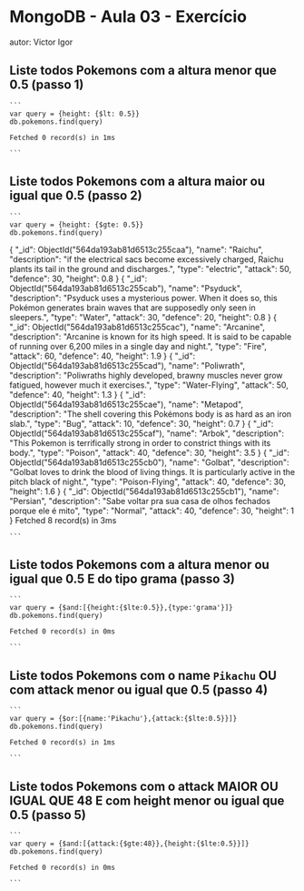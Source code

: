# MongoDB - Aula 03 - Exercício
autor: Victor Igor

## Liste todos Pokemons com a altura **menor que** 0.5 (passo 1)

	```
	var query = {height: {$lt: 0.5}}
	db.pokemons.find(query)

	Fetched 0 record(s) in 1ms

	```
## Liste todos Pokemons com a altura **maior ou igual que** 0.5  (passo 2)
	
	```
	var query = {height: {$gte: 0.5}}
	db.pokemons.find(query)

{
  "_id": ObjectId("564da193ab81d6513c255caa"),
  "name": "Raichu",
  "description": "if the electrical sacs become excessively charged, Raichu plants its tail in the ground and discharges.",
  "type": "electric",
  "attack": 50,
  "defence": 30,
  "height": 0.8
}
{
  "_id": ObjectId("564da193ab81d6513c255cab"),
  "name": "Psyduck",
  "description": "Psyduck uses a mysterious power. When it does so, this Pokémon generates brain waves that are supposedly only seen in sleepers.",
  "type": "Water",
  "attack": 30,
  "defence": 20,
  "height": 0.8
}
{
  "_id": ObjectId("564da193ab81d6513c255cac"),
  "name": "Arcanine",
  "description": "Arcanine is known for its high speed. It is said to be capable of running over 6,200 miles in a single day and night.",
  "type": "Fire",
  "attack": 60,
  "defence": 40,
  "height": 1.9
}
{
  "_id": ObjectId("564da193ab81d6513c255cad"),
  "name": "Poliwrath",
  "description": "Poliwraths highly developed, brawny muscles never grow fatigued, however much it exercises.",
  "type": "Water-Flying",
  "attack": 50,
  "defence": 40,
  "height": 1.3
}
{
  "_id": ObjectId("564da193ab81d6513c255cae"),
  "name": "Metapod",
  "description": "The shell covering this Pokémons body is as hard as an iron slab.",
  "type": "Bug",
  "attack": 10,
  "defence": 30,
  "height": 0.7
}
{
  "_id": ObjectId("564da193ab81d6513c255caf"),
  "name": "Arbok",
  "description": "This Pokemon is terrifically strong in order to constrict things with its body.",
  "type": "Poison",
  "attack": 40,
  "defence": 30,
  "height": 3.5
}
{
  "_id": ObjectId("564da193ab81d6513c255cb0"),
  "name": "Golbat",
  "description": "Golbat loves to drink the blood of living things. It is particularly active in the pitch black of night.",
  "type": "Poison-Flying",
  "attack": 40,
  "defence": 30,
  "height": 1.6
}
{
  "_id": ObjectId("564da193ab81d6513c255cb1"),
  "name": "Persian",
  "description": "Sabe voltar pra sua casa de olhos fechados porque ele é mito",
  "type": "Normal",
  "attack": 40,
  "defence": 30,
  "height": 1
}
	Fetched 8 record(s) in 3ms

	```
## Liste todos Pokemons com a altura **menor ou igual que** 0.5 **E** do tipo grama (passo 3)

	```
	var query = {$and:[{height:{$lte:0.5}},{type:'grama'}]}
	db.pokemons.find(query)

	Fetched 0 record(s) in 0ms

	```

## Liste todos Pokemons com o name `Pikachu` **OU** com attack **menor ou igual que** 0.5 (passo 4)

	```
	var query = {$or:[{name:'Pikachu'},{attack:{$lte:0.5}}]}
	db.pokemons.find(query)

	Fetched 0 record(s) in 1ms
	
	```
## Liste todos Pokemons com o attack **MAIOR OU IGUAL QUE** 48 **E** com  height **menor ou igual que** 0.5 (passo 5)

	```
	var query = {$and:[{attack:{$gte:48}},{height:{$lte:0.5}}]}
	db.pokemons.find(query)

	Fetched 0 record(s) in 0ms

	```